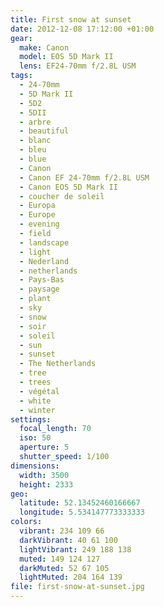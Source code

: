 ```yaml
---
title: First snow at sunset
date: 2012-12-08 17:12:00 +01:00
gear:
  make: Canon
  model: EOS 5D Mark II
  lens: EF24-70mm f/2.8L USM
tags:
  - 24-70mm
  - 5D Mark II
  - 5D2
  - 5DII
  - arbre
  - beautiful
  - blanc
  - bleu
  - blue
  - Canon
  - Canon EF 24-70mm f/2.8L USM
  - Canon EOS 5D Mark II
  - coucher de soleil
  - Europa
  - Europe
  - evening
  - field
  - landscape
  - light
  - Nederland
  - netherlands
  - Pays-Bas
  - paysage
  - plant
  - sky
  - snow
  - soir
  - soleil
  - sun
  - sunset
  - The Netherlands
  - tree
  - trees
  - végétal
  - white
  - winter
settings:
  focal_length: 70
  iso: 50
  aperture: 5
  shutter_speed: 1/100
dimensions:
  width: 3500
  height: 2333
geo:
  latitude: 52.13452460166667
  longitude: 5.534147773333333
colors:
  vibrant: 234 109 66
  darkVibrant: 40 61 100
  lightVibrant: 249 188 138
  muted: 149 124 127
  darkMuted: 52 67 105
  lightMuted: 204 164 139
file: first-snow-at-sunset.jpg
---
```



